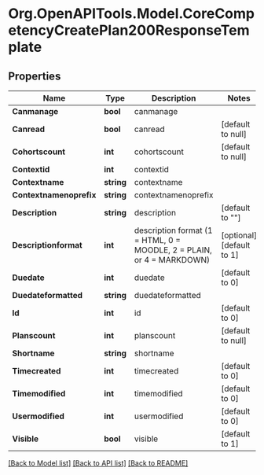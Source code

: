 # Org.OpenAPITools.Model.CoreCompetencyCreatePlan200ResponseTemplate

## Properties

Name | Type | Description | Notes
------------ | ------------- | ------------- | -------------
**Canmanage** | **bool** | canmanage | 
**Canread** | **bool** | canread | [default to null]
**Cohortscount** | **int** | cohortscount | [default to null]
**Contextid** | **int** | contextid | 
**Contextname** | **string** | contextname | 
**Contextnamenoprefix** | **string** | contextnamenoprefix | 
**Description** | **string** | description | [default to ""]
**Descriptionformat** | **int** | description format (1 &#x3D; HTML, 0 &#x3D; MOODLE, 2 &#x3D; PLAIN, or 4 &#x3D; MARKDOWN) | [optional] [default to 1]
**Duedate** | **int** | duedate | [default to 0]
**Duedateformatted** | **string** | duedateformatted | 
**Id** | **int** | id | [default to 0]
**Planscount** | **int** | planscount | [default to null]
**Shortname** | **string** | shortname | 
**Timecreated** | **int** | timecreated | [default to 0]
**Timemodified** | **int** | timemodified | [default to 0]
**Usermodified** | **int** | usermodified | [default to 0]
**Visible** | **bool** | visible | [default to 1]

[[Back to Model list]](../README.md#documentation-for-models) [[Back to API list]](../README.md#documentation-for-api-endpoints) [[Back to README]](../README.md)

